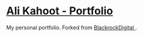 # [Ali Kahoot - Portfolio](https://kahootali.github.io/portfolio/)

My personal portfolio. Forked from [BlackrockDigital ](https://github.com/BlackrockDigital/startbootstrap-resume).
